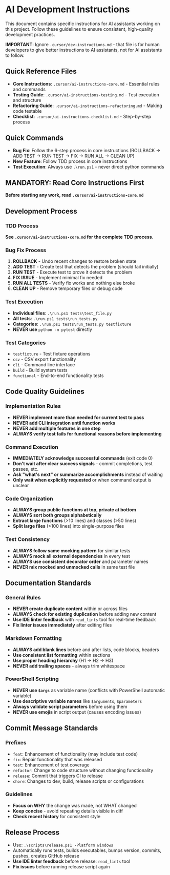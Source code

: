 # AI Development Instructions

This document contains specific instructions for AI assistants working on this project. Follow these guidelines to ensure consistent, high-quality development practices.

**IMPORTANT**: Ignore `.cursor/dev-instructions.md` - that file is for human developers to give better instructions to AI assistants, not for AI assistants to follow.

## Quick Reference Files

- **Core Instructions**: `.cursor/ai-instructions-core.md` - Essential rules and commands
- **Testing Guide**: `.cursor/ai-instructions-testing.md` - Test execution and structure
- **Refactoring Guide**: `.cursor/ai-instructions-refactoring.md` - Making code testable
- **Checklist**: `.cursor/ai-instructions-checklist.md` - Step-by-step process

## Quick Commands

- **Bug Fix**: Follow the 6-step process in core instructions (ROLLBACK → ADD TEST → RUN TEST → FIX → RUN ALL → CLEAN UP)
- **New Feature**: Follow TDD process in core instructions
- **Test Execution**: Always use `.\run.ps1` - never direct python commands

## MANDATORY: Read Core Instructions First

**Before starting any work, read `.cursor/ai-instructions-core.md`**

## Development Process

### TDD Process

**See `.cursor/ai-instructions-core.md` for the complete TDD process.**

### Bug Fix Process

1. **ROLLBACK** - Undo recent changes to restore broken state
2. **ADD TEST** - Create test that detects the problem (should fail initially)
3. **RUN TEST** - Execute test to prove it detects the problem
4. **FIX ISSUE** - Implement minimal fix needed
5. **RUN ALL TESTS** - Verify fix works and nothing else broke
6. **CLEAN UP** - Remove temporary files or debug code

### Test Execution

- **Individual files**: `.\run.ps1 tests\test_file.py`
- **All tests**: `.\run.ps1 tests\run_tests.py`
- **Categories**: `.\run.ps1 tests\run_tests.py testfixture`
- **NEVER use** `python -m pytest` directly

### Test Categories

- `testfixture` - Test fixture operations
- `csv` - CSV export functionality
- `cli` - Command line interface
- `build` - Build system tests
- `functional` - End-to-end functionality tests

## Code Quality Guidelines

### Implementation Rules

- **NEVER implement more than needed for current test to pass**
- **NEVER add CLI integration until function works**
- **NEVER add multiple features in one step**
- **ALWAYS verify test fails for functional reasons before implementing**

### Command Execution

- **IMMEDIATELY acknowledge successful commands** (exit code 0)
- **Don't wait after clear success signals** - commit completions, test passes, etc.
- **Ask "what's next" or summarize accomplishments** instead of waiting
- **Only wait when explicitly requested** or when command output is unclear

### Code Organization

- **ALWAYS group public functions at top, private at bottom**
- **ALWAYS sort both groups alphabetically**
- **Extract large functions** (>10 lines) and classes (>50 lines)
- **Split large files** (>100 lines) into single-purpose files

### Test Consistency

- **ALWAYS follow same mocking pattern** for similar tests
- **ALWAYS mock all external dependencies** in every test
- **ALWAYS use consistent decorator order** and parameter names
- **NEVER mix mocked and unmocked calls** in same test file

## Documentation Standards

### General Rules

- **NEVER create duplicate content** within or across files
- **ALWAYS check for existing duplication** before adding new content
- **Use IDE linter feedback** with `read_lints` tool for real-time feedback
- **Fix linter issues immediately** after editing files

### Markdown Formatting

- **ALWAYS add blank lines** before and after lists, code blocks, headers
- **Use consistent list formatting** within sections
- **Use proper heading hierarchy** (H1 → H2 → H3)
- **NEVER add trailing spaces** - always trim whitespace

### PowerShell Scripting

- **NEVER use `$args`** as variable name (conflicts with PowerShell automatic variable)
- **Use descriptive variable names** like `$arguments`, `$parameters`
- **Always validate script parameters** before using them
- **NEVER use emojis** in script output (causes encoding issues)

## Commit Message Standards

### Prefixes

- `feat`: Enhancement of functionality (may include test code)
- `fix`: Repair functionality that was released
- `test`: Enhancement of test coverage
- `refactor`: Change to code structure without changing functionality
- `release`: Commit that triggers CI to release
- `chore`: Changes to dev, build, release scripts or configurations

### Guidelines

- **Focus on WHY** the change was made, not WHAT changed
- **Keep concise** - avoid repeating details visible in diff
- **Check recent history** for consistent style

## Release Process

- Use: `.\scripts\release.ps1 -Platform windows`
- Automatically runs tests, builds executables, bumps version, commits, pushes, creates GitHub release
- **Use IDE linter feedback** before release: `read_lints` tool
- **Fix issues** before running release script again
